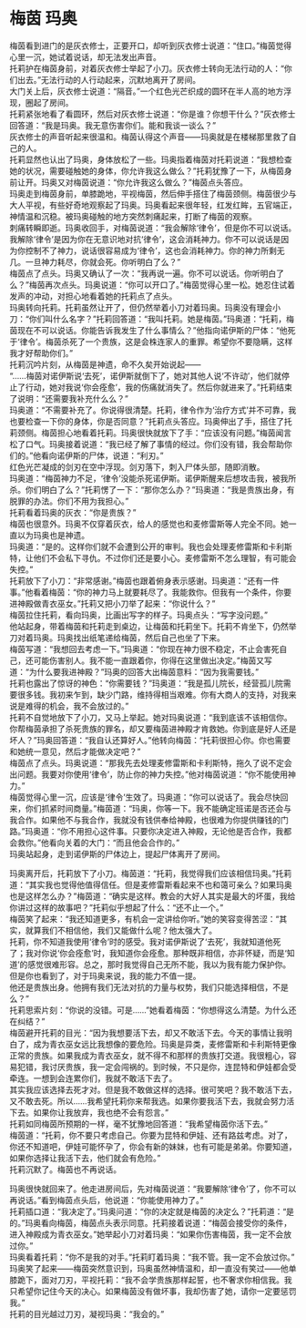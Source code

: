 # 梅茵 玛奥
梅茵看到进门的是灰衣修士，正要开口，却听到灰衣修士说道：“住口。”梅茵觉得心里一沉，她试着说话，却无法发出声音。  
托莉护在梅茵身前，对着灰衣修士举起了小刀。灰衣修士转向无法行动的人：“你们出去。”无法行动的人行动起来，沉默地离开了房间。  
大门关上后，灰衣修士说道：“隔音。”一个红色光芒织成的圆环在半人高的地方浮现，圈起了房间。  
托莉紧张地看了看圆环，然后对灰衣修士说道：“你是谁？你想干什么？”灰衣修士回答道：“我是玛奥。我无意伤害你们。能和我谈一谈么？”  
灰衣修士的声音听起来很温和。梅茵认得这个声音——玛奥就是在楼梯那里救了自己的人。  
托莉显然也认出了玛奥，身体放松了一些。玛奥指着梅茵对托莉说道：“我想检查她的状况，需要碰触她的身体，你允许我这么做么？”托莉犹豫了一下，从梅茵身前让开。玛奥又对梅茵说道：“你允许我这么做么？”梅茵点头答应。  
玛奥走到梅茵身前，单膝跪地，平视梅茵，然后伸手搭住了梅茵颈侧。梅茵很少与大人平视，有些好奇地观察起了玛奥。玛奥看起来很年轻，红发红眸，五官端正，神情温和沉稳。被玛奥碰触的地方突然刺痛起来，打断了梅茵的观察。  
刺痛转瞬即逝。玛奥收回手，对梅茵说道：“我会解除‘律令’，但是你不可以说话。我解除‘律令’是因为你在无意识地对抗‘律令’，这会消耗神力。你不可以说话是因为你控制不了神力，说话很容易成为‘律令’，这也会消耗神力。你的神力所剩无几。一旦神力耗尽，你就会死。你听明白了么？”  
梅茵点了点头。玛奥又确认了一次：“我再说一遍。你不可以说话。你听明白了么？”梅茵再次点头。玛奥说道：“你可以开口了。”梅茵觉得心里一松。她忍住试着发声的冲动，对担心地看着她的托莉点了点头。  
玛奥转向托莉。托莉虽然让开了，但仍然举着小刀对着玛奥。玛奥没有理会小刀：“你们叫什么名字？”托莉回答道：“我叫托莉。她是梅茵。”玛奥道：“托莉，梅茵现在不可以说话。你能告诉我发生了什么事情么？”他指向诺伊斯的尸体：“他死于‘律令’。梅茵杀死了一个贵族，这是会株连家人的重罪。希望你不要隐瞒，这样我才好帮助你们。”  
托莉沉吟片刻，从梅茵是神遗，命不久矣开始说起——  
“……梅茵对诺伊斯说‘去死’，诺伊斯就倒下了，她对其他人说‘不许动’，他们就停止了行动，她对我说‘你会痊愈’，我的伤痛就消失了。然后你就进来了。”托莉结束了说明：“还需要我补充什么么？”  
玛奥道：“不需要补充了。你说得很清楚。托莉，律令作为‘治疗方式’并不可靠，我也要检查一下你的身体，你是否同意？”托莉点头答应。玛奥伸出了手，搭住了托莉颈侧。梅茵担心地看着托莉。玛奥很快就放下了手：“应该没有问题。”梅茵闻言松了口气。玛奥接着说道：“我已经了解了事情的经过。你们没有错，我会帮助你们的。”他看向诺伊斯的尸体，说道：“利刃。”  
红色光芒凝成的剑刃在空中浮现。剑刃落下，刺入尸体头部，随即消散。  
玛奥道：“梅茵神力不足，‘律令’没能杀死诺伊斯。诺伊斯醒来后想攻击我，被我所杀。你们明白了么？”托莉愣了一下：“那你怎么办？”玛奥道：“我是贵族出身，有脱罪的办法。你们不用为我担心。”  
托莉看着玛奥的灰衣：“你是贵族？”  
梅茵也很意外。玛奥不仅穿着灰衣，给人的感觉也和麦修雷斯等人完全不同。她一直以为玛奥也是神遗。  
玛奥道：“是的。这样你们就不会遭到公开的审判。我也会处理麦修雷斯和卡利斯特，让他们不会私下寻仇。不过你们还是要小心。麦修雷斯不怎么理智，有可能会失控。”  
托莉放下了小刀：“非常感谢。”梅茵也跟着俯身表示感谢。玛奥道：“还有一件事。”他看着梅茵：“你的神力马上就要耗尽了。我能救你。但我有一个条件，你要进神殿做青衣巫女。”托莉又把小刀举了起来：“你说什么？”  
梅茵拉住托莉，看向玛奥，比画出写字的样子。玛奥点头：“写字没问题。”  
他站起身，带着梅茵和托莉走到桌边，让梅茵和托莉坐下。托莉不肯坐下，仍然举刀对着玛奥。玛奥找出纸笔递给梅茵，然后自己也坐了下来。  
梅茵写道：“我想回去考虑一下。”玛奥道：“你现在神力很不稳定，不止会害死自己，还可能伤害别人。我不能一直跟着你，你得在这里做出决定。”梅茵又写道：“为什么要我进神殿？”玛奥的回答大出梅茵意料：“因为我需要钱。”  
托莉也露出了惊讶的神色：“你需要钱？”玛奥道：“我是孤儿院长，经营孤儿院需要很多钱。我初来乍到，缺少门路，维持得相当艰难。你有大商人的支持，对我来说是难得的机会，我不会放过的。”  
托莉不自觉地放下了小刀，又马上举起。她对玛奥说道：“我到底该不该相信你。你帮梅茵承担了杀死贵族的罪名，却又要梅茵进神殿才肯救她。你到底是好人还是坏人？”玛奥回答道：“我自认还算好人。”他转向梅茵：“托莉很担心你。你也需要和她统一意见，然后才能做决定吧？”  
梅茵点了点头。玛奥说道：“那我先去处理麦修雷斯和卡利斯特，拖久了说不定会出问题。我要对你使用‘律令’，防止你的神力失控。”他对梅茵说道：“你不能使用神力。”  
梅茵觉得心里一沉，应该是‘律令’生效了。玛奥道：“你可以说话了。我会尽快回来，你们抓紧时间商量。”梅茵道：“玛奥，你等一下。我不能确定班诺是否还会与我合作。如果他不与我合作，我就没有钱供奉给神殿，也很难为你提供赚钱的门路。”玛奥道：“你不用担心这件事。只要你决定进入神殿，无论他是否合作，我都会救你。”他看向关着的大门：“而且他会合作的。”  
玛奥站起身，走到诺伊斯的尸体边上，提起尸体离开了房间。  


玛奥离开后，托莉放下了小刀。梅茵道：“托莉，我觉得我们应该相信玛奥。”托莉道：“其实我也觉得他值得信任。但是麦修雷斯看起来不也和蔼可亲么？如果玛奥也是这样怎么办？”梅茵道：“确实是这样。教会的大好人其实是最大的坏蛋，我给你讲过这样的故事吧？”托莉似乎想起了什么：“还不止一个。”  
梅茵笑了起来：“我还知道更多，有机会一定讲给你听。”她的笑容变得苦涩：“其实，就算我们不相信他，我们又能做什么呢？他太强大了。  
托莉，你不知道我使用‘律令’时的感受。我对诺伊斯说了‘去死’，我就知道他死了；我对你说‘你会痊愈’时，我知道你会痊愈。那种既非相信，亦非怀疑，而是‘知道’的感觉很难形容。总之，那时我觉得自己无所不能，我以为我有能力保护你。但是你也看到了，对于玛奥来说，我的能力不值一提。  
他还是贵族出身。他拥有我们无法对抗的力量与权势，我们只能选择相信，不是么？”  
托莉思索片刻：“你说的没错。可是……”她看着梅茵：“你想得这么清楚。为什么还在纠结？”  
梅茵避开托莉的目光：“因为我想要活下去，却又不敢活下去。今天的事情让我明白了，成为青衣巫女远比我想像的要危险。玛奥是异类，麦修雷斯和卡利斯特更像正常的贵族。如果我成为青衣巫女，就不得不和那样的贵族打交道。我很粗心，容易犯错，我讨厌贵族，我一定会闯祸的。到时候，不只是你，连昆特和伊娃都会受牵连。一想到会连累你们，我就不敢活下去了。  
其实我应该选择去死才对。但是我不敢做这样的选择。很可笑吧？我不敢活下去，又不敢去死。所以……我希望托莉你来帮我选。如果你要我活下去，我就会努力活下去。如果你让我放弃，我也绝不会有怨言。”  
托莉如同梅茵所预期的一样，毫不犹豫地回答道：“我希望梅茵你活下去。”  
梅茵道：“托莉，你不要只考虑自己。你要为昆特和伊娃、还有路兹考虑。对了，你还不知道吧，伊娃可能怀孕了，你会有新的妹妹，也有可能是弟弟。你要知道，如果你选择让我活下去，他们就会有危险。”  
托莉沉默了。梅茵也不再说话。  


玛奥很快就回来了。他走进房间后，先对梅茵说道：“我要解除‘律令’了，你不可以再说话。”看到梅茵点头后，他说道：“你能使用神力了。”  
托莉插口道：“我决定了。”玛奥问道：“你的决定就是梅茵的决定么？”托莉道：“是的。”玛奥看向梅茵，梅茵点头表示同意。托莉接着说道：“梅茵会接受你的条件，进入神殿成为青衣巫女。”她举起小刀对着玛奥：“如果你伤害梅茵，我一定不会放过你。”  
玛奥看着托莉：“你不是我的对手。”托莉盯着玛奥：“我不管。我一定不会放过你。”  
玛奥笑了起来——梅茵突然意识到，玛奥虽然神情温和，却一直没有笑过——他单膝跪下，面对刀刃，平视托莉：“我不会学贵族那样起誓，也不奢求你相信我。我只希望你记住今天的决心。如果梅茵没有做坏事，我却伤害了她，请你一定要惩罚我。”  
托莉的目光越过刀刃，凝视玛奥：“我会的。”  


